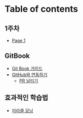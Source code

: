 # Table of contents

## 1주차

* [Page 1](README.md)

## GitBook

* [Git Book 가이드](<README (1).md>)
* [GitHub와 연동하기](gitbook/github/README.md)
  * [PR 날리기](gitbook/github/pr.md)

## 효과적인 학습법

* [미라클 모닝](undefined/undefined.md)
